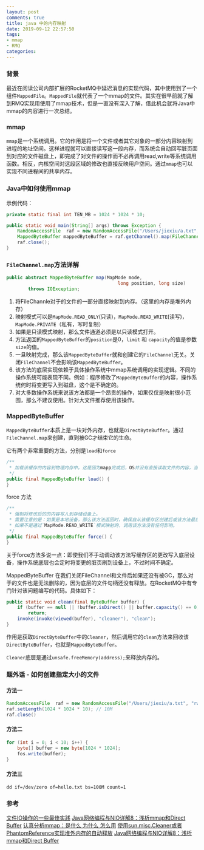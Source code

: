 ```yaml
---
layout: post
comments: true
title: java 中的内存映射
date: 2019-09-12 22:57:50
tags:
- mmap
- RMQ
categories:
---
```


### 背景

最近在阅读公司内部扩展的RocketMQ中延迟消息的实现代码，其中使用到了一个组件`MappedFile`。`MappedFile`就代表了一个mmap的文件。其实在很早前就了解到RMQ实现用使用了mmap技术，但是一直没有深入了解，借此机会就将Java中mmap的内容进行一次总结。

### mmap

 `mmap`是一个系统调用。它的作用是将一个文件或者其它对象的一部分内容映射到进程的地址空间。这样进程就可以直接读写这一段内存，而系统会自动回写脏页面到对应的文件磁盘上，即完成了对文件的操作而不必再调用read,write等系统调用函数。相反，内核空间对这段区域的修改也直接反映用户空间。通过`mmap`也可以实现不同进程间的共享内存。
 
 <!-- more -->
 
### Java中如何使用mmap

示例代码：

```java
private static final int TEN_MB = 1024 * 1024 * 10;

public static void main(String[] args) throws Exception {
    RandomAccessFile  raf = new RandomAccessFile("/Users/jiexiu/a.txt", "rw");
    MappedByteBuffer mappedByteBuffer = raf.getChannel().map(FileChannel.MapMode.READ_WRITE, 0, TEN_MB);
    raf.close();
}
```

### `FileChannel.map`方法详解

```java
public abstract MappedByteBuffer map(MapMode mode,
                                         long position, long size)
        throws IOException;
```

1. 将FileChannle对于的文件的一部分直接映射到内存。（这里的内存是堆外内存）
2. 映射模式可以是`MapMode.READ_ONLY`(只读)，`MapMode.READ_WRITE`(读写)，`MapMode.PRIVATE`（私有，写时复制）
3. 如果是只读模式映射，那么文件通道必须是以只读模式打开。
4. 方法返回的`MappedByteBuffer`的`position`是0，`limit` 和 `capacity`的值是参数`size`的值。
5. 一旦映射完成，那么该`MappedByteBuffer`就和创建它的`FileChannel`无关。关闭`FileChannel`不会影响该`MappedByteBuffer`。
6. 该方法的底层实现依赖于具体操作系统中mmap系统调用的实现逻辑。不同的操作系统可能表现不同。例如：程序修改了`MappedByteBuffer`的内容，操作系统何时将变更写入到磁盘，这个是不确定的。
7. 对大多数操作系统来说该方法都是一个昂贵的操作，如果仅仅是映射很小范围，那么不建议使用。针对大文件推荐使用该操作。


### MappedByteBuffer 

`MappedByteBuffer`本质上是一块对外内存，也就是`DirectByteBuffer`。通过`FileChannel.map`来创建，直到被GC才结束它的生命。

它有两个非常重要的方法，分别是`load`和`force`

```java
/**
 * 加载该缓存的内容到物理内存中。这是因为mapp完成后，OS并没有直接读取文件的内容，当真正要访问的时候，通过缺页异常来进行读磁盘操作。
 */
public final MappedByteBuffer load() {
}
```

force 方法

```java
/**
 * 强制将修改后的的内容写入到存储设备上。
 * 需要注意的是：如果是本地设备，那么该方法返回时，确保自从该缓存区创建后或该方法最后一次调用后，变更的内容一定写入了设备，如果是网络文件则没有该保证。
 * 如果不是通过`MapMode.READ_WRITE`模式映射的，调用该方法没有任何影响。
 */
public final MappedByteBuffer force() {
}
```

关于force方法多说一点：即使我们不手动调动该方法写缓存区的更改写入底层设备，操作系统底层也会定时将变更的脏页刷到设备上，不过时间不确定。

MappedByteBuffer 在我们关闭FileChannel和文件后如果还没有被GC，那么对于的文件也是无法删除的，因为底层的文件句柄还没有释放。在RocketMQ中有专门针对该问题编写的代码。具体如下：

```java MappedFile.clean
public static void clean(final ByteBuffer buffer) {
    if (buffer == null || !buffer.isDirect() || buffer.capacity() == 0)
        return;
    invoke(invoke(viewed(buffer), "cleaner"), "clean");
}
```

作用是获取`DirectByteBuffer`中的`Cleaner`，然后调用它的`clean`方法来回收该`DirectByteBuffer`，也就是`MappedByteBuffer`。

`Cleaner`底层是通过`unsafe.freeMemory(address);`来释放内存的。


### 题外话 - 如何创建指定大小的文件

#### 方法一

```java
RandomAccessFile  raf = new RandomAccessFile("/Users/jiexiu/a.txt", "rw");
raf.setLength(1024 * 1024 * 10); // 10M
raf.close()
```

#### 方法二

```java
for (int i = 0; i < 10; i++) {
    byte[] buffer = new byte[1024 * 1024];
    fos.write(buffer);
}
```

#### 方法三

```shell
dd if=/dev/zero of=hello.txt bs=100M count=1
```

### 参考

[文件IO操作的一些最佳实践](https://www.cnkirito.moe/file-io-best-practise/)
[Java网络编程与NIO详解8：浅析mmap和Direct Buffer](https://how2playlife.com/2018/05/27/Javanet8/)
[认真分析mmap：是什么 为什么 怎么用](https://www.cnblogs.com/huxiao-tee/p/4660352.html)
[使用sun.misc.Cleaner或者PhantomReference实现堆外内存的自动释放](https://blog.csdn.net/aitangyong/article/details/39455229)
[Java网络编程与NIO详解8：浅析mmap和Direct Buffer](https://how2playlife.com/2018/05/27/Javanet8/)
 

